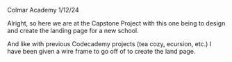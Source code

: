 Colmar Academy 1/12/24

Alright, so here we are at the Capstone Project with this one being to design and create the landing page for a new school. 

And like with previous Codecademy projects (tea cozy, ecursion, etc.) I have been given a wire frame to go off of to create the 
land page.
